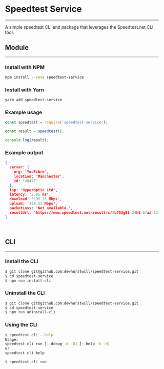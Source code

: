 # Speedtest Service
---

A simple speedtest CLI and package that leverages the Speedtest.net CLI tool.

## Module
---

### Install with NPM
```bash
npm install --save speedtest-service
```

### Install with Yarn
```bash
yarn add speedtest-service
```

### Example usage
```javascript
const speedtest = require('speedtest-service');

const result = speedtest();

console.log(result);
```

### Example output
```json
{
  server: { 
    org: 'YouFibre', 
    location: 'Manchester', 
    id: '48475' 
  },
  isp: 'Hyperoptic Ltd',
  latency: '2.05 ms',
  download: '195.15 Mbps',
  upload: '368.53 Mbps',
  packetLoss: 'Not available.',
  resultUrl: 'https://www.speedtest.net/result/c/2b753g91-24h5-67aa-111g-7g999a9a99aa'
}
```

<br/>

## CLI
---

### Install the CLI
```bash
$ git clone git@github.com:dewhurstwill/speedtest-service.git
$ cd speedtest-service
$ npm run install-cli
```

### Uninstall the CLI
```bash
$ git clone git@github.com:dewhurstwill/speedtest-service.git
$ cd speedtest-service
$ npm run uninstall-cli
```

### Using the CLI
```bash
$ speedtest-cli --help
Usage:
speedtest-cli run [--debug -d -D] [--help -h -H]
or
speedtest-cli help

$ speedtest-cli run
```